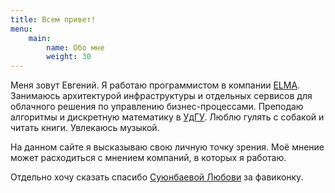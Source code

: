 ```yaml
---
title: Всем привет!
menu:
    main:
        name: Обо мне
        weight: 30
---
```


Меня зовут Евгений. Я работаю программистом в компании [ELMA](http://www.elma-bpm.com). Занимаюсь архитектурой инфраструктуры и отдельных сервисов для облачного решения по управлению бизнес-процессами. Преподаю алгоритмы и дискретную математику в [УдГУ](http://udsu.ru). Люблю гулять с собакой и читать книги. Увлекаюсь музыкой.

На данном сайте я высказываю свою личную точку зрения. Моё мнение может расходиться с мнением компаний, в которых я работаю.

Отдельно хочу сказать спасибо [Суюнбаевой Любови](https://www.behance.net/yasna200549a3) за фавиконку.
